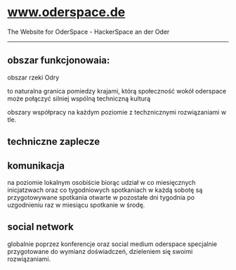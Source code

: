 # www.oderspace.de
The Website for OderSpace - HackerSpace an der Oder

---

## obszar funkcjonowaia: 

obszar rzeki Odry

to naturalna granica pomiedzy krajami, którą społeczność wokół oderspace może połączyć silniej wspólną techniczną kulturą

obszary współpracy na każdym poziomie z techznicznymi rozwiązaniami w tle.


## techniczne zaplecze



## komunikacja

na poziomie lokalnym osobiście biorąc udział w co miesięcznych inicjatzwach
oraz co tygodniowych spotkaniach
w każdą sobotę są przygotowywane spotkania otwarte
w pozostałe dni tygodnia po uzgodnieniu
raz w miesiącu spotkanie w środę.


## social network

globalnie poprzez konferencje oraz social medium oderspace
specjalnie przygotowane do wymianz doświadczeń, dzieleniem się swoimi rozwiązaniami.
